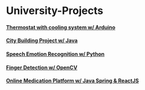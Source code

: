 # University-Projects
#### [Thermostat with cooling system w/ Arduino](https://github.com/mateiandrei29/University-Projects/tree/main/Thermostat%20Arduino%20Project "Arduino - Thermostat with cooling system")


#### [City Building Project w/ Java](https://github.com/mateiandrei29/University-Projects/tree/main/CityBuilding "City Building Project")


#### [Speech Emotion Recognition w/ Python](https://github.com/mateiandrei29/University-Projects/tree/main/SpeechEmotionRecognition "Speech Emotion Recognition")

#### [Finger Detection w/ OpenCV](https://github.com/mateiandrei29/University-Projects/tree/main/Finger%20Detection%20OpenCV "Finger Detection using OpenCV")

#### [Online Medication Platform w/ Java Spring & ReactJS](https://github.com/mateiandrei29/University-Projects/tree/main/Online%20Medication%20Platform "Online Medication Platform w/ Java Spring & ReactJS")